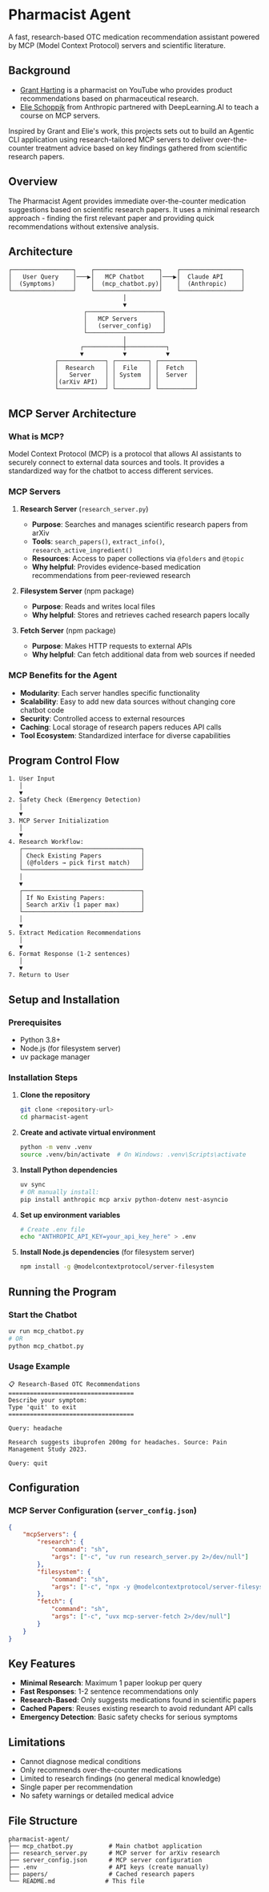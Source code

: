 # Pharmacist Agent

A fast, research-based OTC medication recommendation assistant powered by MCP (Model Context Protocol) servers and scientific literature.

## Background

- [Grant Harting](https://www.youtube.com/@grant_harting/shorts) is a pharmacist on YouTube who provides product recommendations based on pharmaceutical research.
- [Elie Schoppik](https://www.deeplearning.ai/short-courses/mcp-build-rich-context-ai-apps-with-anthropic/) from Anthropic partnered with DeepLearning.AI to teach a course on MCP servers.

Inspired by Grant and Elie's work, this projects sets out to build an Agentic CLI application using research-tailored MCP servers to deliver over-the-counter treatment advice based on key findings gathered from scientific research papers.

## Overview

The Pharmacist Agent provides immediate over-the-counter medication suggestions based on scientific research papers. It uses a minimal research approach - finding the first relevant paper and providing quick recommendations without extensive analysis.

## Architecture

```
┌─────────────────┐    ┌──────────────────┐    ┌─────────────────┐
│   User Query    │───▶│   MCP Chatbot    │───▶│  Claude API     │
│  (Symptoms)     │    │  (mcp_chatbot.py)│    │  (Anthropic)    │
└─────────────────┘    └──────────────────┘    └─────────────────┘
                                │
                                ▼
                     ┌─────────────────────┐
                     │   MCP Servers       │
                     │   (server_config)   │
                     └─────────────────────┘
                                │
                    ┌───────────┼───────────┐
                    ▼           ▼           ▼
             ┌─────────────┐ ┌─────────┐ ┌──────────┐
             │  Research   │ │  File   │ │  Fetch   │
             │   Server    │ │ System  │ │  Server  │
             │(arXiv API)  │ │         │ │          │
             └─────────────┘ └─────────┘ └──────────┘
```

## MCP Server Architecture

### What is MCP?
Model Context Protocol (MCP) is a protocol that allows AI assistants to securely connect to external data sources and tools. It provides a standardized way for the chatbot to access different services.

### MCP Servers

1. **Research Server** (`research_server.py`)
   - **Purpose**: Searches and manages scientific research papers from arXiv
   - **Tools**: `search_papers()`, `extract_info()`, `research_active_ingredient()`
   - **Resources**: Access to paper collections via `@folders` and `@topic`
   - **Why helpful**: Provides evidence-based medication recommendations from peer-reviewed research

2. **Filesystem Server** (npm package)
   - **Purpose**: Reads and writes local files
   - **Why helpful**: Stores and retrieves cached research papers locally

3. **Fetch Server** (npm package)
   - **Purpose**: Makes HTTP requests to external APIs
   - **Why helpful**: Can fetch additional data from web sources if needed

### MCP Benefits for the Agent

- **Modularity**: Each server handles specific functionality
- **Scalability**: Easy to add new data sources without changing core chatbot code
- **Security**: Controlled access to external resources
- **Caching**: Local storage of research papers reduces API calls
- **Tool Ecosystem**: Standardized interface for diverse capabilities

## Program Control Flow

```
1. User Input
   │
   ▼
2. Safety Check (Emergency Detection)
   │
   ▼
3. MCP Server Initialization
   │
   ▼
4. Research Workflow:
   ┌─────────────────────────────────┐
   │ Check Existing Papers           │
   │ (@folders → pick first match)   │
   └─────────────────────────────────┘
   │
   ▼
   ┌─────────────────────────────────┐
   │ If No Existing Papers:          │
   │ Search arXiv (1 paper max)      │
   └─────────────────────────────────┘
   │
   ▼
5. Extract Medication Recommendations
   │
   ▼
6. Format Response (1-2 sentences)
   │
   ▼
7. Return to User
```

## Setup and Installation

### Prerequisites
- Python 3.8+
- Node.js (for filesystem server)
- uv package manager

### Installation Steps

1. **Clone the repository**
   ```bash
   git clone <repository-url>
   cd pharmacist-agent
   ```

2. **Create and activate virtual environment**
   ```bash
   python -m venv .venv
   source .venv/bin/activate  # On Windows: .venv\Scripts\activate
   ```

3. **Install Python dependencies**
   ```bash
   uv sync
   # OR manually install:
   pip install anthropic mcp arxiv python-dotenv nest-asyncio
   ```

4. **Set up environment variables**
   ```bash
   # Create .env file
   echo "ANTHROPIC_API_KEY=your_api_key_here" > .env
   ```

5. **Install Node.js dependencies** (for filesystem server)
   ```bash
   npm install -g @modelcontextprotocol/server-filesystem
   ```

## Running the Program

### Start the Chatbot
```bash
uv run mcp_chatbot.py
# OR
python mcp_chatbot.py
```

### Usage Example
```
📋 Research-Based OTC Recommendations
===================================
Describe your symptom:
Type 'quit' to exit
===================================

Query: headache

Research suggests ibuprofen 200mg for headaches. Source: Pain Management Study 2023.

Query: quit
```

## Configuration

### MCP Server Configuration (`server_config.json`)
```json
{
    "mcpServers": {
        "research": {
            "command": "sh",
            "args": ["-c", "uv run research_server.py 2>/dev/null"]
        },
        "filesystem": {
            "command": "sh",
            "args": ["-c", "npx -y @modelcontextprotocol/server-filesystem . 2>/dev/null"]
        },
        "fetch": {
            "command": "sh",
            "args": ["-c", "uvx mcp-server-fetch 2>/dev/null"]
        }
    }
}
```

## Key Features

- **Minimal Research**: Maximum 1 paper lookup per query
- **Fast Responses**: 1-2 sentence recommendations only
- **Research-Based**: Only suggests medications found in scientific papers
- **Cached Papers**: Reuses existing research to avoid redundant API calls
- **Emergency Detection**: Basic safety checks for serious symptoms

## Limitations

- Cannot diagnose medical conditions
- Only recommends over-the-counter medications
- Limited to research findings (no general medical knowledge)
- Single paper per recommendation
- No safety warnings or detailed medical advice

## File Structure

```
pharmacist-agent/
├── mcp_chatbot.py          # Main chatbot application
├── research_server.py      # MCP server for arXiv research
├── server_config.json      # MCP server configuration
├── .env                    # API keys (create manually)
├── papers/                 # Cached research papers
└── README.md              # This file
```
